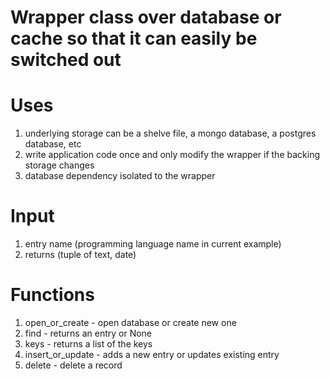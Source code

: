 # Wrapper class over database or cache so that it can easily be switched out

# Uses
1. underlying storage can be a shelve file, a mongo database, a postgres database, etc
1. write application code once and only modify the wrapper if the backing storage changes
1. database dependency isolated to the wrapper

# Input
1. entry name (programming language name in current example)
1. returns (tuple of text, date)

# Functions
1. open_or_create - open database or create new one
1. find - returns an entry or None
1. keys - returns a list of the keys
1. insert_or_update - adds a new entry or updates existing entry
1. delete - delete a record
